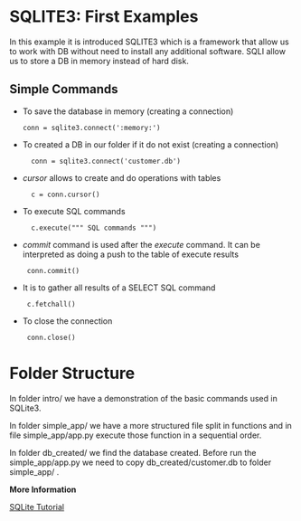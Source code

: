 # **SQLITE3: First Examples**

In this example it is introduced SQLITE3 which is a framework
that allow us to work with DB without need to install 
any additional software. SQLI allow us to store a DB in memory
instead of hard disk. 

## **Simple Commands**
- To save the database in memory (creating a connection)
      
      conn = sqlite3.connect(':memory:')

- To created a DB in our folder if it do not exist (creating a connection) 

        conn = sqlite3.connect('customer.db')
        
- *cursor* allows to create and do operations with tables

        c = conn.cursor()

- To execute SQL commands

        c.execute(""" SQL commands """)
     
 - *commit* command is used after the *execute* command. It
 can be interpreted as doing a push to the table of execute results
 
        conn.commit()
 
 - It is to gather all results of a SELECT SQL command
 
        c.fetchall()
        
 - To close the connection
 
        conn.close()
        
# **Folder Structure** 
In folder intro/ we have a demonstration of the basic commands used in SQLite3.

In folder simple_app/ we have a more structured file split in functions and in
file simple_app/app.py execute those function in a sequential order.   
 
In folder db_created/ we find the database created. Before run the simple_app/app.py
we need to copy db_created/customer.db to folder simple_app/ . 
 
 
 **More Information**

[SQLite Tutorial](https://www.pythoncentral.io/series/python-sqlite-database-tutorial/)


